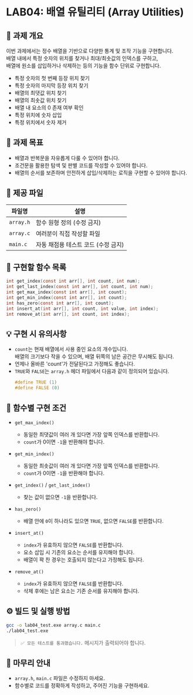 # LAB04: 배열 유틸리티 (Array Utilities)

## 🧾 과제 개요

이번 과제에서는 정수 배열을 기반으로 다양한 통계 및 조작 기능을 구현합니다.  
배열 내에서 특정 숫자의 위치를 찾거나 최대/최솟값의 인덱스를 구하고,  
배열에 원소를 삽입하거나 삭제하는 등의 기능을 함수 단위로 구현합니다.

- 특정 숫자의 첫 번째 등장 위치 찾기
- 특정 숫자의 마지막 등장 위치 찾기
- 배열의 최댓값 위치 찾기
- 배열의 최솟값 위치 찾기
- 배열 내 요소의 0 존재 여부 확인
- 특정 위치에 숫자 삽입
- 특정 위치에서 숫자 제거

## 🎯 과제 목표

- 배열과 반복문을 자유롭게 다룰 수 있어야 합니다.
- 조건문을 활용한 탐색 및 판별 코드를 작성할 수 있어야 합니다.
- 배열의 순서를 보존하며 안전하게 삽입/삭제하는 로직을 구현할 수 있어야 합니다.

## 📁 제공 파일

| 파일명     | 설명                                         |
|------------|----------------------------------------------|
| `array.h`  | 함수 원형 정의 (수정 금지)                   |
| `array.c`  | 여러분이 직접 작성할 파일                    |
| `main.c`   | 자동 채점용 테스트 코드 (수정 금지)         |

## 🧩 구현할 함수 목록

```c
int get_index(const int arr[], int count, int num);
int get_last_index(const int arr[], int count, int num);
int get_max_index(const int arr[], int count);
int get_min_index(const int arr[], int count);
int has_zero(const int arr[], int count);
int insert_at(int arr[], int count, int value, int index);
int remove_at(int arr[], int count, int index);
```

## 💡 구현 시 유의사항

- `count`는 현재 배열에서 사용 중인 요소의 개수입니다.  
  배열의 크기보다 작을 수 있으며, 배열 뒤쪽의 남은 공간은 무시해도 됩니다.
- 언제나 올바른 'count'가 전달된다고 가정해도 좋습니다.
- `TRUE`와 `FALSE`는 `array.h` 헤더 파일에서 다음과 같이 정의되어 있습니다.
    ```c
    #define TRUE (1)
    #define FALSE (0)
    ```

## 📌 함수별 구현 조건

- `get_max_index()`  
  - 동일한 최댓값이 여러 개 있다면 가장 앞쪽 인덱스를 반환합니다.  
  - `count`가 0이면 `-1`을 반환해야 합니다.

- `get_min_index()`  
  - 동일한 최솟값이 여러 개 있다면 가장 앞쪽 인덱스를 반환합니다.  
  - `count`가 0이면 `-1`을 반환해야 합니다.

- `get_index()` / `get_last_index()`  
  - 찾는 값이 없으면 `-1`을 반환합니다.

- `has_zero()`  
  - 배열 안에 `0`이 하나라도 있으면 `TRUE`, 없으면 `FALSE`를 반환합니다.

- `insert_at()`  
  - `index`가 유효하지 않으면 `FALSE`를 반환합니다.  
  - 요소 삽입 시 기존의 요소는 순서를 유지해야 합니다.  
  - 배열이 꽉 찬 경우는 호출되지 않는다고 가정해도 됩니다.

- `remove_at()`  
  - `index`가 유효하지 않으면 `FALSE`를 반환합니다.  
  - 삭제 후에는 남은 요소는 기존 순서를 유지해야 합니다.


## ⚙️ 빌드 및 실행 방법

```bash
gcc -o lab04_test.exe array.c main.c
./lab04_test.exe
```

> `✅ 모든 테스트를 통과했습니다.` 메시지가 출력되어야 합니다.

## 🧭 마무리 안내

- `array.h`, `main.c` 파일은 수정하지 마세요.
- 함수별로 코드를 정확하게 작성하고, 주어진 기능을 구현하세요.